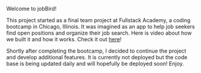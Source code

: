 <p>Welcome to jobBird! 
<p>This project started as a final team project at Fullstack Academy, a coding bootcamp in Chicago, Illinois. It was imagined as an app to help job seekers find open positions and organize their job search. Here is video about how we built it and how it works. Check it out <a href="https://www.youtube.com/watch?v=eEfZEib1sbs&list=PLx0iOsdUOUmnbnnwuUalNmjYp3Ol5CsiA">here</a>! 
<p> Shortly after completing the bootcamp, I decided to continue the project and develop additional features. It is currently not deployed but the code base is being updated daily and will hopefully be deployed soon! Enjoy. 
